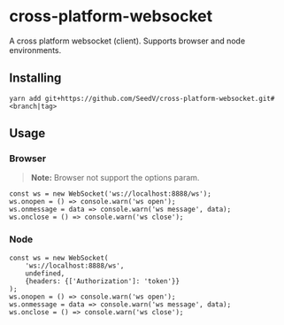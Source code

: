 # cross-platform-websocket

A cross platform websocket (client). Supports browser and node environments.

## Installing

```shell
yarn add git+https://github.com/SeedV/cross-platform-websocket.git#<branch|tag>
```

## Usage

### Browser
> **Note:** Browser not support the options param.
```
const ws = new WebSocket('ws://localhost:8888/ws');
ws.onopen = () => console.warn('ws open');
ws.onmessage = data => console.warn('ws message', data);
ws.onclose = () => console.warn('ws close');
```

### Node
```
const ws = new WebSocket(
    'ws://localhost:8888/ws',
    undefined,
    {headers: {['Authorization']: 'token'}}
);
ws.onopen = () => console.warn('ws open');
ws.onmessage = data => console.warn('ws message', data);
ws.onclose = () => console.warn('ws close');
```